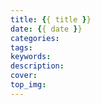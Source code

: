 ```yaml
---
title: {{ title }}
date: {{ date }}
categories:
tags:
keywords:
description:
cover:
top_img:
---
```

